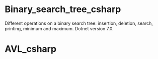# Binary_search_tree_csharp
Different operations on a binary search tree: insertion, deletion, search, printing, minimum and maximum.
Dotnet version 7.0.
# AVL_csharp
